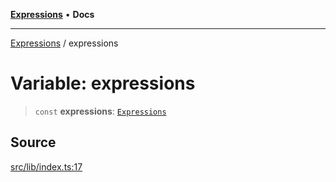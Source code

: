 [**Expressions**](../README.md) • **Docs**

***

[Expressions](../README.md) / expressions

# Variable: expressions

> `const` **expressions**: [`Expressions`](../interfaces/Expressions.md)

## Source

[src/lib/index.ts:17](https://github.com/data7expressions/3xpr/blob/7acee0c2886cdd6f6b6d4a83a1fd843738c9d027/src/lib/index.ts#L17)
